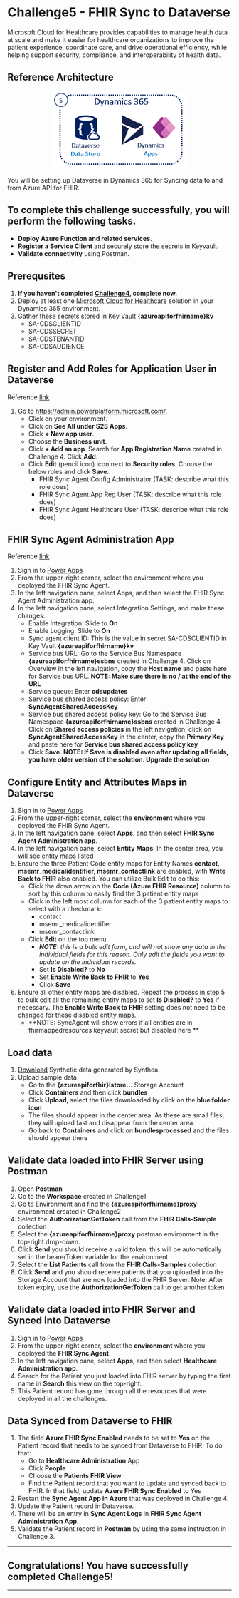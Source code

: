 # Challenge5 - FHIR Sync to Dataverse

Microsoft Cloud for Healthcare provides capabilities to manage health data at scale and make it easier for healthcare organizations to improve the patient experience, coordinate care, and drive operational efficiency, while helping support security, compliance, and interoperability of health data.

## Reference Architecture
<center><img src="../images/fhir-dv.png" width="300"></center>

You will be setting up Dataverse in Dynamics 365 for Syncing data to and from Azure API for FHIR.

## To complete this challenge successfully, you will perform the following tasks.

* **Deploy Azure Function and related services**. 
* **Register a Service Client** and securely store the secrets in Keyvault.
* **Validate connectivity** using Postman.

## Prerequsites

1. **If you haven't completed [Challenge4](../Challenge4-FHIRSyncAgent/ReadMe.md), complete now.**
2. Deploy at least one [Microsoft Cloud for Healthcare](https://docs.microsoft.com/en-us/industry/healthcare/configure-cloud-for-healthcare#use-the-microsoft-cloud-solution-center-for-setup) solution in your Dynamics 365 environment.
3. Gather these secrets stored in Key Vault **{azureapiforfhirname}kv**
   * SA-CDSCLIENTID
   * SA-CDSSECRET
   * SA-CDSTENANTID
   * SA-CDSAUDIENCE

## Register and Add Roles for Application User in Dataverse
Reference [link](https://docs.microsoft.com/en-us/dynamics365/industry/healthcare/configure-sync-clinical-data#update-integration-settings)
1. Go to https://admin.powerplatform.microsoft.com/. 
   * Click on your environment. 
   * Click on **See All under S2S Apps**. 
   * Click **+ New app user**. 
   * Choose the **Business unit**. 
   * Click **+ Add an app**. Search for **App Registration Name** created in Challenge 4. Click **Add**.
   * Click **Edit** (pencil icon) icon next to **Security roles**. Choose the below roles and click **Save**.
      * FHIR Sync Agent Config Administrator (TASK: describe what this role does)
      * FHIR Sync Agent App Reg User (TASK: describe what this role does)
      * FHIR Sync Agent Healthcare User (TASK: describe what this role does)

## FHIR Sync Agent Administration App
Reference [link](https://docs.microsoft.com/en-us/dynamics365/industry/healthcare/configure-sync-clinical-data#use-fhir-sync-agent-administration)
1. Sign in to [Power Apps](https://make.powerapps.com/)
2. From the upper-right corner, select the environment where you deployed the FHIR Sync Agent.
3. In the left navigation pane, select Apps, and then select the FHIR Sync Agent Administration app.
4. In the left navigation pane, select Integration Settings, and make these changes:
   * Enable Integration: Slide to **On**
   * Enable Logging: Slide to **On**
   * Sync agent client ID: This is the value in secret SA-CDSCLIENTID in Key Vault **{azureapiforfhirname}kv**
   * Service bus URL: Go to the Service Bus Namespace **{azureapiforfhirname}ssbns** created in Challenge 4. Click on Overview in the left navigation, copy the **Host name** and paste here for Service bus URL. **NOTE: Make sure there is no / at the end of the URL**
   * Service queue: Enter **cdsupdates**
   * Service bus shared access policy: Enter **SyncAgentSharedAccessKey**
   * Service bus shared access policy key: Go to the Service Bus Namespace **{azureapiforfhirname}ssbns** created in Challenge 4. Click on **Shared access policies** in the left navigation, click on **SyncAgentSharedAccessKey** in the center, copy the **Primary Key** and paste here for **Service bus shared access policy key**
   * Click **Save**. **NOTE: If Save is disabled even after updating all fields, you have older version of the solution. Upgrade the solution**

## Configure Entity and Attributes Maps in Dataverse
1. Sign in to [Power Apps](https://make.powerapps.com/)
2. From the upper-right corner, select the **environment** where you deployed the FHIR Sync Agent.
3. In the left navigation pane, select **Apps**, and then select **FHIR Sync Agent Administration app**.
4. In the left navigation pane, select **Entity Maps**. In the center area, you will see entity maps listed
5. Ensure the three Patient Code entity maps for Entity Names **contact, msemr_medicalidentifier, msemr_contactlink** are enabled, with **Write Back to FHIR** also enabled. You can utilize Bulk Edit to do this:
   * Click the down arrow on the **Code (Azure FHIR Resource)** column to sort by this column to easily find the 3 patient entity maps
   * Click in the left most column for each of the 3 patient entity maps to select with a checkmark:
      * contact
      * msemr_medicalidentifier
      * msemr_contactlink
   * Click **Edit** on the top menu
      * ***NOTE:** this is a bulk edit form, and will not show any data in the individual fields for this reason. Only edit the fields you want to update on the individual records.*
      * Set **Is Disabled?** to **No**
      * Set **Enable Write Back to FHIR** to **Yes**
      * Click **Save**
6. Ensure all other entity maps are disabled. Repeat the process in step 5 to bulk edit all the remaining entity maps to set **Is Disabled?** to **Yes** if necessary. The **Enable Write Back to FHIR** setting does not need to be changed for these disabled entity maps.
   * **NOTE: SyncAgent will show errors if all entities are in fhirmappedresources keyvault secret but disabled here **

## Load data
1. [Download](../SampleDataForSync) Synthetic data generated by Synthea.
2. Upload sample data
   * Go to the **{azureapiforfhir}lstore...** Storage Account
   * Click **Containers** and then click **bundles**
   * Click **Upload**, select the files downloaded by click on the **blue folder icon**
   * The files should appear in the center area. As these are small files, they will upload fast and disappear from the center area.
   * Go back to **Containers** and click on **bundlesprocessed** and the files should appear there

## Validate data loaded into FHIR Server using Postman
1. Open **Postman**
2. Go to the **Workspace** created in Challenge1
3. Go to Environment and find the **{azureapiforfhirname}proxy** environment created in Challenge2
4. Select the **AuthorizationGetToken** call from the **FHIR Calls-Sample** collection 
7. Select the **{azureapiforfhirname}proxy** postman environment in the top-right drop-down. 
8. Click **Send** you should receive a valid token, this will be automatically set in the bearerToken variable for the environment
9. Select the **List Patients** call from the **FHIR Calls-Samples** collection
10. Click **Send** and you should receive patients that you uploaded into the Storage Account that are now loaded into the FHIR Server.
Note: After token expiry, use the **AuthorizationGetToken** call to get another token

## Validate data loaded into FHIR Server and Synced into Dataverse
1. Sign in to [Power Apps](https://make.powerapps.com/)
2. From the upper-right corner, select the **environment** where you deployed the **FHIR Sync Agent**.
3. In the left navigation pane, select **Apps**, and then select **Healthcare Administration app**.
4. Search for the Patient you just loaded into FHIR server by typing the first name in **Search** this view on the top-right.
5. This Patient record has gone through all the resources that were deployed in all the challenges.

## Data Synced from Dataverse to FHIR
1. The field **Azure FHIR Sync Enabled** needs to be set to **Yes** on the Patient record that needs to be synced from Dataverse to FHIR. To do that:
   * Go to **Healthcare Administration** App
   * Click **People**
   * Choose the **Patients FHIR View**
   * Find the Patient record that you want to update and synced back to FHIR. In that field, update **Azure FHIR Sync Enabled** to Yes 
2. Restart the **Sync Agent App in Azure** that was deployed in Challenge 4.
3. Update the Patient record in Dataverse.
4. There will be an entry in **Sync Agent Logs** in **FHIR Sync Agent Administration App**.
5. Validate the Patient record in **Postman** by using the same instruction in Challenge 3.

---

## Congratulations! You have successfully completed Challenge5! 

---


